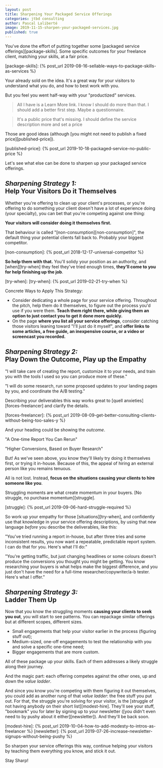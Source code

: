```yaml
---
layout: post
title: Sharpening Your Packaged Service Offerings
categories: jtbd consulting
author: Pascal Laliberté
image: 2019-11-15-sharpen-your-packaged-services.jpg
published: true
---
```


You've done the effort of putting together some [packaged service offerings][package-skills]. Some specific outcomes for your freelance client, matching your skills, at a fair price.

[package-skills]: {% post_url 2019-08-16-sellable-ways-to-package-skills-as-services %}

Your already sold on the idea. It's a great way for your visitors to understand what you do, and how to best work with you.

But you feel you went half-way with your "productized" services.

> All I have is a Learn More link. I know I should do more than that. I should add a better first step. Maybe a questionnaire.

> It's a public price that's missing. I should define the service description more and set a price

Those are good ideas (although [you might not need to publish a fixed price][published-price]).

[published-price]: {% post_url 2019-10-18-packaged-service-no-public-price %}

Let's see what else can be done to sharpen up your packaged service offerings.

## _Sharpening Strategy 1:_<br>Help Your Visitors Do it Themselves

Whether you're offering to clean up your client's processes, or you're offering to do something your client doesn't have a lot of experience doing (your specialty), you can bet that you're competing against one thing:

**Your visitors will consider doing it themselves first.**

That behaviour is called "[non-consumption][non-consumption]", the default thing your potential clients fall back to. Probably your biggest competitor.

[non-consumption]: {% post_url 2018-12-17-universal-competitor %}

**So help them with that.** You'll solidy your position as an authority, and [when][try-when] they feel they've tried enough times, **they'll come to you for help finishing up the job**.

[try-when]: [try-when]: {% post_url 2019-02-21-try-when %}

Concrete Ways to Apply This Strategy:

* Consider dedicating a whole page for your service offering. Throughout the pitch, help them do it themselves, to figure out the process you'd use if you were them. **Teach them right there, while giving them an option to just contact you to get it done more quickly.**
* On the page **where you list all your service offerings**, consider catching those visitors leaning toward "I'll just do it myself", and **offer links to some articles, a free guide, an inexpensive course, or a video or screencast you recorded.**

## _Sharpening Strategy 2:_<br>Play Down the Outcome, Play up the Empathy

"I will take care of creating the report, customize it to your needs, and train you with the tools I used so you can produce more of these."

"I will do some research, run some proposed updates to your landing pages by you, and coordinate the A/B testing."

Describing your deliverables this way works great to [quell anxieties][forces-freelancer] and clarify the details.

[forces-freelancer]: {% post_url 2019-08-09-get-better-consulting-clients-without-being-too-sales-y %}

And your heading could be showing the _outcome_.

"A One-time Report You Can Rerun"

"Higher Conversions, Based on Buyer Research"

But! As we've seen above, you know they'll likely try doing it themselves first, or trying it in-house. Because of this, the appeal of hiring an external person like you remains tenuous.

All is not lost. Instead, **focus on the situations causing your clients to hire someone like you**.

Struggling moments are what create momentum in your buyers. [No struggle, no purchase momentum][struggle].

[struggle]: {% post_url 2019-09-06-hard-struggle-required %}

So work up your empathy for those [situations][try-when], and confidently use that knowledge in your service offering descriptions, by using that new language _before_ you describe the deliverables, like this:

"You've tried running a report in-house, but after three tries and some inconsistent results, you now want a repeatable, predictable report system. I can do that for you. Here's what I'll do:"

"You're getting traffic, but just changing headlines or some colours doesn't produce the conversions you thought you might be getting. You know researching your buyers is what helps make the biggest difference, and you just don't have the need for a full-time researcher/copywriter/a-b tester. Here's what I offer."

## _Sharpening Strategy 3:_<br>Ladder Them Up

Now that you know the struggling moments **causing your clients to seek you out**, you will start to see patterns. You can repackage similar offerings but at different scopes, different sizes.

* Small engagements that help your visitor earlier in the process (figuring stuff out);
* Medium-sized, one-off engagements to test the relationship with you and solve a specific one-time need;
* Bigger engagements that are more custom.

All of these package up your skills. Each of them addresses a likely struggle along their journey.

And the magic part: each offering competes against the other ones, up and down the _value ladder_.

And since you know you're competing with them figuring it out themselves, you could add as another rung of that _value ladder_: the free stuff you put out. For that, the struggle you're solving for your visitor, is the [struggle of not having anybody on their short list][modest-hire]. They'll see your stuff, "bookmark" you for later by signing up to your newsletter ([you didn't even need to by pushy about it either][newsletter]). And they'll be back soon.

[modest-hire]: {% post_url 2019-10-04-how-to-add-modesty-to-intros-as-freelancer %}
[newsletter]: {% post_url 2019-07-26-increase-newsletter-signups-without-being-pushy %}

So sharpen your service offerings this way, continue helping your visitors by teaching them everything you know, and stick it out.

Stay Sharp!
